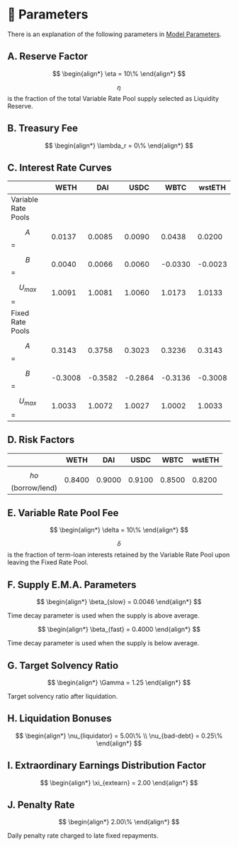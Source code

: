 # 🔢 Parameters

There is an explanation of the following parameters in [Model Parameters](../getting-started/math-paper.md#model-parameters).

## A. Reserve Factor

$$
\begin{align*} \eta = 10\% \end{align*}
$$

$$\eta$$ is the fraction of the total Variable Rate Pool supply selected as Liquidity Reserve.

## B. Treasury Fee

$$
\begin{align*} \lambda_r = 0\% \end{align*}
$$

## C. Interest Rate Curves

|                     | WETH    | DAI     | USDC    | WBTC    | wstETH  |
| ------------------- | ------- | ------- | ------- | ------- | ------- |
| Variable Rate Pools |         |         |         |         |         |
| $$A$$ =             | 0.0137  | 0.0085  | 0.0090  | 0.0438  | 0.0200  |
| $$B$$ =             | 0.0040  | 0.0066  | 0.0060  | -0.0330 | -0.0023 |
| $$U_{max}$$=        | 1.0091  | 1.0081  | 1.0060  | 1.0173  | 1.0133  |
| Fixed Rate Pools    |         |         |         |         |         |
| $$A$$=              | 0.3143  | 0.3758  | 0.3023  | 0.3236  | 0.3143  |
| $$B$$=              | -0.3008 | -0.3582 | -0.2864 | -0.3136 | -0.3008 |
| $$U_{max}$$=        | 1.0033  | 1.0072  | 1.0027  | 1.0002  | 1.0033  |

## D. Risk Factors

|                     | WETH   | DAI    | USDC   | WBTC   | wstETH |
| ------------------- | ------ | ------ | ------ | ------ | ------ |
| $$ho$$(borrow/lend) | 0.8400 | 0.9000 | 0.9100 | 0.8500 | 0.8200 |

## E. Variable Rate Pool Fee

$$
\begin{align*} \delta = 10\% \end{align*}
$$

$$\delta$$ is the fraction of term-loan interests retained by the Variable Rate Pool upon leaving the Fixed Rate Pool.

## F. Supply E.M.A. Parameters

$$
\begin{align*} \beta_{slow} = 0.0046 \end{align*}
$$

Time decay parameter is used when the supply is above average.

$$
\begin{align*} \beta_{fast} = 0.4000 \end{align*}
$$

Time decay parameter is used when the supply is below average.

## G. Target Solvency Ratio

$$
\begin{align*} \Gamma = 1.25 \end{align*}
$$

Target solvency ratio after liquidation.

## H. Liquidation Bonuses

$$
\begin{align*} \nu_{liquidator} = 5.00\% \\ \nu_{bad-debt} = 0.25\% \end{align*}
$$

## I. Extraordinary Earnings Distribution Factor

$$
\begin{align*} \xi_{extearn} = 2.00 \end{align*}
$$

## J. Penalty Rate

$$
\begin{align*} 2.00\% \end{align*}
$$

Daily penalty rate charged to late fixed repayments.
